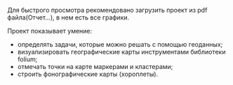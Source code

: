 Для быстрого просмотра рекомендовано загрузить проект из pdf файла(Отчет...), в нем есть все графики.

Проект показывает умение:

 - определять задачи, которые можно решать с помощью геоданных;
 - визуализировать географические карты инструментами библиотеки folium;
 - отмечать точки на карте маркерами и кластерами;
 - строить фонографические карты (хороплеты).
